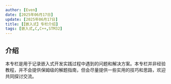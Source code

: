 ```yaml
---
author: [Even]
date: [2025年06月17日]
update: [2025年06月17日]
title: [【嵌入式】专栏介绍]
tags: [嵌入式,C,C++,STM32]
---
```


## 介绍
本专栏是用于记录嵌入式开发实践过程中遇到的问题和解决方案。本专栏并非经验教程，并不会提供保姆级的解题指南，但会尽量提供一些实用的技巧和思路，欢迎共同探讨交流。